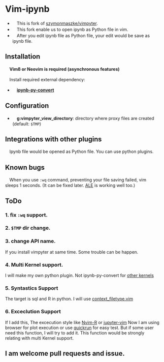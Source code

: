 # Vim-ipynb

- 　This is fork of [szymonmaszke/vimpyter](https://github.com/szymonmaszke/vimpyter).
- 　This fork enable us to open ipynb as Python file in vim.
- 　After you edit ipynb file as Python file, your edit would be save as ipynb file.

## Installation

　**Vim8 or Neovim is required (asynchronous features)**

　Install required external dependency:

- 　**[ipynb-py-convert](https://github.com/kiwi0fruit/ipynb-py-convert)**

## Configuration

- 　**g:vimpyter_view_directory**: directory where proxy files are created (default: `$TMP`)

## Integrations with other plugins

　Ipynb file would be opened as Python file. You can use python plugins.

## Known bugs

　When you use `:wq` command, preventing your file saving failed, vim sleeps 1 seconds. (It can be fixed later. [ALE](https://github.com/dense-analysis/ale) is working well too.)

## ToDo
  ### 1. fix `:wq` support.
  ### 2. `$TMP` dir change.
  ### 3. change API name.
  If you install vimpyter at same time. Some trouble can be happen.       
  ### 4. Multi Kernel support.
  I will make my own python plugin. Not ipynb-py-convert for [other kernels](https://github.com/jupyter/jupyter/wiki/Jupyter-kernels)
  ### 5. Syntastics Support
   The target is sql and R in python. I will use [context_filetype.vim](https://github.com/Shougo/context_filetype.vim)
  ### 6. Exceclution Support
  If I add this, The excecution style like [Nvim-R](https://github.com/jalvesaq/Nvim-R) or [jupyter-vim](https://github.com/wmvanvliet/jupyter-vim)
  Now I am using browser for plot execution or use [quickrun](https://github.com/thinca/vim-quickrun) for easy test.
  But if some user need this function, I will try to add it.
  This function would be strongly relating with multi Kernel support.

## I am welcome pull requests and issue.
